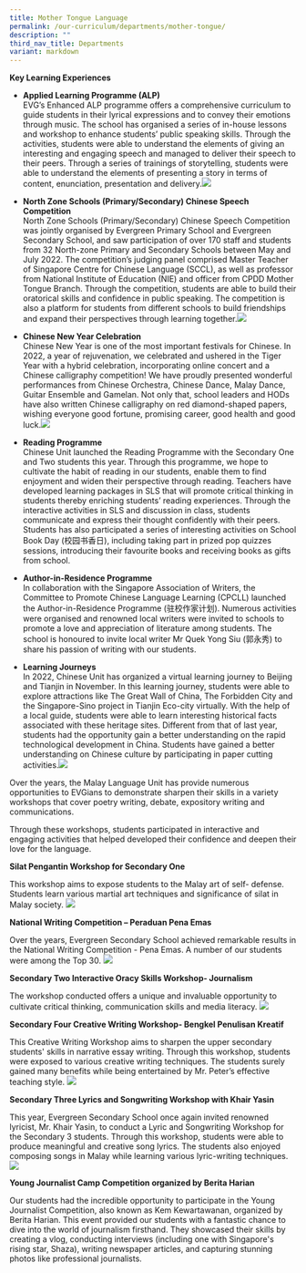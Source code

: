 ```yaml
---
title: Mother Tongue Language
permalink: /our-curriculum/departments/mother-tongue/
description: ""
third_nav_title: Departments
variant: markdown
---
```

**Key Learning Experiences**
* **Applied Learning Programme (ALP)**   
EVG’s Enhanced ALP programme offers a comprehensive curriculum to guide students in their lyrical expressions and to convey their emotions through music. The school has organised a series of in-house lessons and workshop to enhance students’ public speaking skills. Through the activities, students were able to understand the elements of giving an interesting and engaging speech and managed to deliver their speech to their peers. Through a series of trainings of storytelling, students were able to understand the elements of presenting a story in terms of content, enunciation, presentation and delivery.![](/images/Our%20Curriculum/Departments/MTL%20Department/Chinese%20Language/C27.png)

* **North Zone Schools (Primary/Secondary) Chinese Speech Competition**  
North Zone Schools (Primary/Secondary) Chinese Speech Competition was jointly organised by Evergreen Primary School and Evergreen Secondary School, and saw participation of over 170 staff and students from 32 North-zone Primary and Secondary Schools between May and July 2022.  The competition’s judging panel comprised Master Teacher of Singapore Centre for Chinese Language (SCCL), as well as professor from National Institute of Education (NIE) and officer from CPDD Mother Tongue Branch. Through the competition, students are able to build their oratorical skills and confidence in public speaking. The competition is also a platform for students from different schools to build friendships and expand their perspectives through learning together.![](/images/Our%20Curriculum/Departments/MTL%20Department/Chinese%20Language/C7.png)
* **Chinese New Year Celebration**  
Chinese New Year is one of the most important festivals for Chinese. In 2022, a year of rejuvenation, we celebrated and ushered in the Tiger Year with a hybrid celebration, incorporating online concert and a Chinese calligraphy competition! We have proudly presented wonderful performances from Chinese Orchestra, Chinese Dance, Malay Dance, Guitar Ensemble and Gamelan. Not only that, school leaders and HODs have also written Chinese calligraphy on red diamond-shaped papers, wishing everyone good fortune, promising career, good health and good luck.![](/images/Our%20Curriculum/Departments/MTL%20Department/Chinese%20Language/C22.png)
* **Reading Programme**  
Chinese Unit launched the Reading Programme with the Secondary One and Two students this year.  Through this programme, we hope to cultivate the habit of reading in our students, enable them to find enjoyment and widen their perspective through reading. Teachers have developed learning packages in SLS that will promote critical thinking in students thereby enriching students’ reading experiences. Through the interactive activities in SLS and discussion in class, students communicate and express their thought confidently with their peers. Students has also participated a series of interesting activities on School Book Day (校园书香日), including taking part in prized pop quizzes sessions, introducing their favourite books and receiving books as gifts from school.

* **Author-in-Residence Programme**  
  In collaboration with the Singapore Association of Writers, the Committee to Promote Chinese Language Learning (CPCLL) launched the Author-in-Residence Programme (驻校作家计划).  Numerous activities were organised and renowned local writers were invited to schools to promote a love and appreciation of literature among students. The school is honoured to invite local writer Mr Quek Yong Siu (郭永秀) to share his passion of writing with our students. 
* **Learning Journeys**  
In 2022, Chinese Unit has organized a virtual learning journey to Beijing and Tianjin in November. In this learning journey, students were able to explore attractions like The Great Wall of China, The Forbidden City and the Singapore-Sino project in Tianjin Eco-city virtually.  With the help of a local guide, students were able to learn interesting historical facts associated with these heritage sites. Different from that of last year, students had the opportunity gain a better understanding on the rapid technological development in China. Students have gained a better understanding on Chinese culture by participating in paper cutting activities.![](/images/Our%20Curriculum/Departments/MTL%20Department/Chinese%20Language/C12.png)


Over the years, the Malay Language Unit has provide numerous opportunities to EVGians to demonstrate sharpen their skills in a variety workshops that cover poetry writing, debate, expository writing and communications.

Through these workshops, students participated in interactive and engaging activities that helped developed their confidence and deepen their love for the language.

**Silat Pengantin Workshop for Secondary One**

This workshop aims to expose students to the Malay art of self- defense. Students learn various martial art techniques and significance of silat in Malay society.
![](/images/151124%20CCA_ML%20photos%20update/Malay%20Language/pic_1_silat.jpg)

**National Writing Competition – Peraduan Pena Emas**

Over the years, Evergreen Secondary School achieved remarkable results in the National Writing Competition - Pena Emas. A number of our students were among the Top 30.
![](/images/151124%20CCA_ML%20photos%20update/Malay%20Language/Picture2.jpg)

**Secondary Two Interactive Oracy Skills Workshop- Journalism**

The workshop conducted offers a unique and invaluable opportunity to cultivate critical thinking, communication skills and media literacy.
![](/images/151124%20CCA_ML%20photos%20update/Malay%20Language/picture_3_.jpg)

**Secondary Four Creative Writing Workshop- Bengkel Penulisan Kreatif**

This Creative Writing Workshop aims to sharpen the upper secondary students' skills in narrative essay writing. Through this workshop, students were exposed to various creative writing techniques. The students surely gained many benefits while being entertained by Mr. Peter’s effective teaching style.
![](/images/151124%20CCA_ML%20photos%20update/Malay%20Language/picture_5.jpg)

**Secondary Three Lyrics and Songwriting Workshop with Khair Yasin**

This year, Evergreen Secondary School once again invited renowned lyricist, Mr. Khair Yasin, to conduct a Lyric and Songwriting Workshop for the Secondary 3 students. Through this workshop, students were able to produce meaningful and creative song lyrics. The students also enjoyed composing songs in Malay while learning various lyric-writing techniques.
![](/images/151124%20CCA_ML%20photos%20update/Malay%20Language/picture_4.jpg)

**Young Journalist Camp Competition organized by Berita Harian**

Our students had the incredible opportunity to participate in the Young Journalist Competition, also known as Kem Kewartawanan, organized by Berita Harian. This event provided our students with a fantastic chance to dive into the world of journalism firsthand. They showcased their skills by creating a vlog, conducting interviews (including one with Singapore's rising star, Shaza), writing newspaper articles, and capturing stunning photos like professional journalists.


